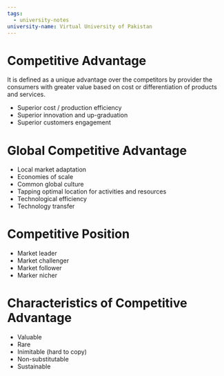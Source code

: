 ```yaml
---
tags:
  - university-notes
university-name: Virtual University of Pakistan
---
```


# Competitive Advantage
It is defined as a unique advantage over the competitors by provider the consumers with greater value based on cost or differentiation of products and services.
- Superior cost / production efficiency
- Superior innovation and up-graduation
- Superior customers engagement

# Global Competitive Advantage
- Local market adaptation
- Economies of scale
- Common global culture
- Tapping optimal location for activities and resources
- Technological efficiency
- Technology transfer

# Competitive Position
- Market leader
- Market challenger
- Market follower
- Marker nicher

# Characteristics of Competitive Advantage
- Valuable
- Rare
- Inimitable (hard to copy)
- Non-substitutable
- Sustainable